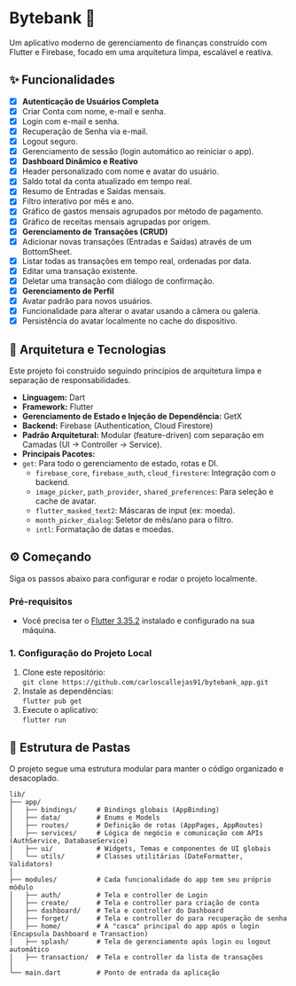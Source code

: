 
# Bytebank 🏦

Um aplicativo moderno de gerenciamento de finanças construído com Flutter e Firebase, focado em uma arquitetura limpa, escalável e reativa.


## ✨ Funcionalidades

- [x] **Autenticação de Usuários Completa**
- [x] Criar Conta com nome, e-mail e senha.
- [x] Login com e-mail e senha.
- [x] Recuperação de Senha via e-mail.
- [x] Logout seguro.
- [x] Gerenciamento de sessão (login automático ao reiniciar o app).
- [x] **Dashboard Dinâmico e Reativo**
- [x] Header personalizado com nome e avatar do usuário.
- [x] Saldo total da conta atualizado em tempo real.
- [x] Resumo de Entradas e Saídas mensais.
- [x] Filtro interativo por mês e ano.
- [x] Gráfico de gastos mensais agrupados por método de pagamento.
- [x] Gráfico de receitas mensais agrupadas por origem.
- [x] **Gerenciamento de Transações (CRUD)**
- [x] Adicionar novas transações (Entradas e Saídas) através de um BottomSheet.
- [x] Listar todas as transações em tempo real, ordenadas por data.
- [x] Editar uma transação existente.
- [x] Deletar uma transação com diálogo de confirmação.
- [x] **Gerenciamento de Perfil**
- [x] Avatar padrão para novos usuários.
- [x] Funcionalidade para alterar o avatar usando a câmera ou galeria.
- [x] Persistência do avatar localmente no cache do dispositivo.

## 🚀 Arquitetura e Tecnologias

Este projeto foi construído seguindo princípios de arquitetura limpa e separação de responsabilidades.

-   **Linguagem:** Dart
-   **Framework:** Flutter
-   **Gerenciamento de Estado e Injeção de Dependência:** GetX
-   **Backend:** Firebase (Authentication, Cloud Firestore)
-   **Padrão Arquitetural:** Modular (feature-driven) com separação em Camadas (UI -> Controller -> Service).
-   **Principais Pacotes:**
-   `get`: Para todo o gerenciamento de estado, rotas e DI.  
    -   `firebase_core`, `firebase_auth`, `cloud_firestore`: Integração com o backend.  
    -   `image_picker`, `path_provider`, `shared_preferences`: Para seleção e cache de avatar.  
    -   `flutter_masked_text2`: Máscaras de input (ex: moeda).  
    -   `month_picker_dialog`: Seletor de mês/ano para o filtro.  
    -   `intl`: Formatação de datas e moedas.

## ⚙️ Começando

Siga os passos abaixo para configurar e rodar o projeto localmente.

### Pré-requisitos

- Você precisa ter o [Flutter 3.35.2](https://docs.flutter.dev/install/archive) instalado e configurado na sua máquina.

### 1. Configuração do Projeto Local

1. Clone este repositório:  
   ``git clone https://github.com/carloscallejas91/bytebank_app.git``
2. Instale as dependências:  
   ``flutter pub get``
3. Execute o aplicativo:  
   ``flutter run``
## 📂 Estrutura de Pastas

O projeto segue uma estrutura modular para manter o código organizado e desacoplado.

```  
lib/  
├── app/  
│   ├── bindings/     # Bindings globais (AppBinding)  
│   ├── data/         # Enums e Models  
│   ├── routes/       # Definição de rotas (AppPages, AppRoutes)  
│   ├── services/     # Lógica de negócio e comunicação com APIs (AuthService, DatabaseService)  
│   ├── ui/           # Widgets, Temas e componentes de UI globais  
│   └── utils/        # Classes utilitárias (DateFormatter, Validators)  
│  
├── modules/          # Cada funcionalidade do app tem seu próprio módulo  
│   ├── auth/         # Tela e controller de Login  
│   ├── create/       # Tela e controller para criação de conta  
│   ├── dashboard/    # Tela e controller do Dashboard  
│   ├── forget/       # Tela e controller do para recuperação de senha  
│   ├── home/         # A "casca" principal do app após o login (Encapsula Dashboard e Transaction)  
│   ├── splash/       # Tela de gerenciamento após login ou logout automático  
│   ├── transaction/  # Tela e controller da lista de transações  
│  
└── main.dart         # Ponto de entrada da aplicação  
```
